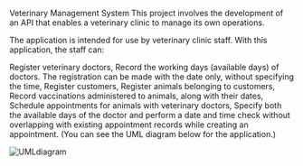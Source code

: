Veterinary Management System
This project involves the development of an API that enables a veterinary clinic to manage its own operations.

The application is intended for use by veterinary clinic staff. With this application, the staff can:

Register veterinary doctors,
Record the working days (available days) of doctors. The registration can be made with the date only, without specifying the time,
Register customers,
Register animals belonging to customers,
Record vaccinations administered to animals, along with their dates,
Schedule appointments for animals with veterinary doctors,
Specify both the available days of the doctor and perform a date and time check without overlapping with existing appointment records while creating an appointment.
(You can see the UML diagram below for the application.)

![UMLdiagram](https://github.com/halecosar/Hafta-13/assets/142445977/f4fe3c3f-5ffd-4961-81a6-705967a04000)
